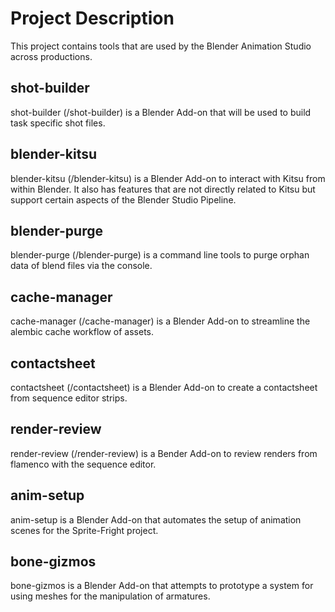 # Project Description

This project contains tools that are used by the Blender Animation Studio
across productions.

## shot-builder

shot-builder (/shot-builder) is a Blender Add-on that will be used to build task
specific shot files.

## blender-kitsu

blender-kitsu (/blender-kitsu) is a Blender Add-on to interact with Kitsu from within Blender. It also has features that are not directly related to Kitsu but support certain aspects of the Blender Studio Pipeline.

## blender-purge

blender-purge (/blender-purge) is a command line tools to purge orphan data of blend files via the console.

## cache-manager

cache-manager (/cache-manager) is a Blender Add-on to streamline the alembic cache workflow of assets.

## contactsheet

contactsheet (/contactsheet) is a Blender Add-on to create a contactsheet from sequence editor strips.

## render-review

render-review (/render-review) is a Bender Add-on to review renders from flamenco with the sequence editor.

## anim-setup
anim-setup is a Blender Add-on that automates the setup of animation scenes for the Sprite-Fright project.

## bone-gizmos
bone-gizmos is a Blender Add-on that attempts to prototype a system for using meshes for the manipulation of armatures.
